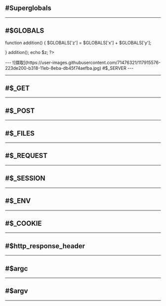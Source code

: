 #Superglobals
---

---
#$GLOBALS
---
<!DOCTYPE html>
<html>
<body>
<?php 
$x = 70;
$y = 25; 

function addition() {
  $GLOBALS['z'] = $GLOBALS['x'] + $GLOBALS['y'];
  
}
addition();
echo $z;
?>
</body>
</html>
---
![擷取](https://user-images.githubusercontent.com/71476321/117915576-223de200-b318-11eb-8eba-db45f74aefba.jpg)
#$_SERVER
---

---
#$_GET
---

---
#$_POST
---

---
#$_FILES
---

---
#$_REQUEST
---

---
#$_SESSION
---

---
#$_ENV
---

---
#$_COOKIE
---

---
#$http_response_header
---

---
#$argc
---

---
#$argv
---

---
